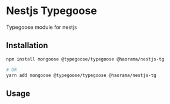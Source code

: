 # Nestjs Typegoose
Typegoose module for nestjs

## Installation
```bash
npm install mongoose @typegoose/typegoose @haorama/nestjs-tg

# OR
yarn add mongoose @typegoose/typegoose @haorama/nestjs-tg
```

## Usage
